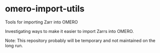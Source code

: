 # omero-import-utils
Tools for importing Zarr into OMERO

Investigating ways to make it easier to import Zarrs into OMERO.

Note: This repository probably will be temporary and not maintained on the long run.
